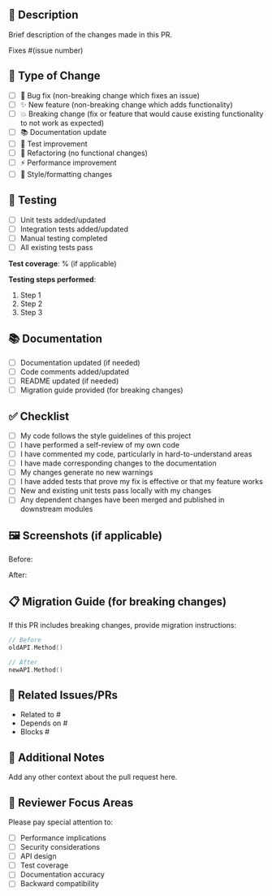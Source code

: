 ## 📝 Description

Brief description of the changes made in this PR.

Fixes #(issue number) <!-- If applicable -->

## 🔄 Type of Change

- [ ] 🐛 Bug fix (non-breaking change which fixes an issue)
- [ ] ✨ New feature (non-breaking change which adds functionality)
- [ ] 💥 Breaking change (fix or feature that would cause existing functionality to not work as expected)
- [ ] 📚 Documentation update
- [ ] 🧪 Test improvement
- [ ] 🔧 Refactoring (no functional changes)
- [ ] ⚡ Performance improvement
- [ ] 🎨 Style/formatting changes

## 🧪 Testing

- [ ] Unit tests added/updated
- [ ] Integration tests added/updated
- [ ] Manual testing completed
- [ ] All existing tests pass

**Test coverage**: % (if applicable)

**Testing steps performed**:

1. Step 1
2. Step 2
3. Step 3

## 📚 Documentation

- [ ] Documentation updated (if needed)
- [ ] Code comments added/updated
- [ ] README updated (if needed)
- [ ] Migration guide provided (for breaking changes)

## ✅ Checklist

- [ ] My code follows the style guidelines of this project
- [ ] I have performed a self-review of my own code
- [ ] I have commented my code, particularly in hard-to-understand areas
- [ ] I have made corresponding changes to the documentation
- [ ] My changes generate no new warnings
- [ ] I have added tests that prove my fix is effective or that my feature works
- [ ] New and existing unit tests pass locally with my changes
- [ ] Any dependent changes have been merged and published in downstream modules

## 🖼️ Screenshots (if applicable)

Before:

<!-- Screenshot of before state -->

After:

<!-- Screenshot of after state -->

## 📋 Migration Guide (for breaking changes)

If this PR includes breaking changes, provide migration instructions:

```go
// Before
oldAPI.Method()

// After
newAPI.Method()
```

## 🔗 Related Issues/PRs

- Related to #
- Depends on #
- Blocks #

## 💭 Additional Notes

Add any other context about the pull request here.

## 🎯 Reviewer Focus Areas

Please pay special attention to:

- [ ] Performance implications
- [ ] Security considerations
- [ ] API design
- [ ] Test coverage
- [ ] Documentation accuracy
- [ ] Backward compatibility

